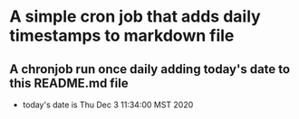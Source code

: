 A simple cron job that adds daily timestamps to markdown file
============================================================
## A chronjob run once daily adding today's date to this README.md file
* today's date is Thu Dec  3 11:34:00 MST 2020
